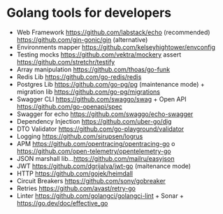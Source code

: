  # Golang tools for developers
 * Web Framework https://github.com/labstack/echo (recommended) https://github.com/gin-gonic/gin (alternative) 
 * Environments mapper https://github.com/kelseyhightower/envconfig
 * Testing mocks https://github.com/vektra/mockery assert https://github.com/stretchr/testify
 * Array manipulation https://github.com/thoas/go-funk
 * Redis Lib https://github.com/go-redis/redis
 * Postgres Lib https://github.com/go-pg/pg (maintenance mode) + migration lib https://github.com/go-pg/migrations
 * Swagger CLI https://github.com/swaggo/swag + Open API https://github.com/go-openapi/spec
 * Swagger for echo https://github.com/swaggo/echo-swagger
 * Dependency Injection https://github.com/uber-go/dig
 * DTO Validator https://github.com/go-playground/validator
 * Logging https://github.com/sirupsen/logrus
 * APM https://github.com/opentracing/opentracing-go o https://github.com/open-telemetry/opentelemetry-go
 * JSON marshall lib...https://github.com/mailru/easyjson
 * JWT https://github.com/dgrijalva/jwt-go (maitenance mode)
 * HTTP https://github.com/gojek/heimdall
 * Circuit Breakers https://github.com/sony/gobreaker
 * Retries https://github.com/avast/retry-go
 * Linter https://github.com/golangci/golangci-lint + Sonar	+ https://go.dev/doc/effective_go